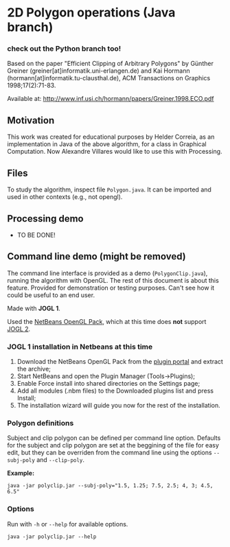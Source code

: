 # 2D Polygon operations (Java branch)
### check out the Python branch too!

Based on the paper "Efficient Clipping of Arbitrary Polygons" by Günther Greiner (greiner[at]informatik.uni-erlangen.de) and Kai Hormann (hormann[at]informatik.tu-clausthal.de), ACM Transactions on Graphics 1998;17(2):71-83.

Available at: <http://www.inf.usi.ch/hormann/papers/Greiner.1998.ECO.pdf>


## Motivation

This work was created for educational purposes by Helder Correia, as an implementation in Java of the above algorithm, for a class in Graphical Computation.
Now Alexandre Villares would like to use this with Processing.

## Files

To study the algorithm, inspect file `Polygon.java`. It can be imported and used in other contexts (e.g., not opengl).


## Processing demo

  - TO BE DONE!

## Command line demo (might be removed)

The command line interface is provided as a demo (`PolygonClip.java`), running the algorithm with OpenGL. The rest of this document is about this feature.
Provided for demonstration or testing purposes. Can't see how it could be useful to an end user.

Made with **JOGL 1**.

Used the [NetBeans OpenGL Pack](http://kenai.com/projects/netbeans-opengl-pack/pages/Home), which at this time does **not** support [JOGL 2](http://kenai.com/projects/jogl).

### JOGL 1 installation in Netbeans at this time

1. Download the NetBeans OpenGL Pack from the [plugin portal](http://plugins.netbeans.org/PluginPortal/faces/PluginDetailPage.jsp?pluginid=3260) and extract the archive;
2. Start NetBeans and open the Plugin Manager (Tools->Plugins);
3. Enable Force install into shared directories on the Settings page;
3. Add all modules (.nbm files) to the Downloaded plugins list and press Install;
4. The installation wizard will guide you now for the rest of the installation.


### Polygon definitions

Subject and clip polygon can be defined per command line option. Defaults for the subject and clip polygon are set at the beggining of the file for easy edit, but they can be overriden from the command line using the options `--subj-poly` and `--clip-poly`.

**Example:**

`java -jar polyclip.jar --subj-poly="1.5, 1.25; 7.5, 2.5; 4, 3; 4.5, 6.5"`

### Options

Run with `-h` or `--help` for available options.

`java -jar polyclip.jar --help`

